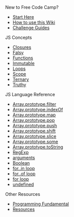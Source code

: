 New to Free Code Camp?
- [Start Here](https://github.com/FreeCodeCamp/FreeCodeCamp/wiki/Start-Here)
- [How to use this Wiki](https://github.com/FreeCodeCamp/freecodecamp/wiki/How-to-use-the-Free-Code-Camp-Wiki)
- [Challenge Guides](https://github.com/FreeCodeCamp/FreeCodeCamp/wiki/Map)

JS Concepts
- [Closures](https://github.com/freecodecamp/freecodecamp/wiki/js-closures)
- [Falsy](https://github.com/freecodecamp/freecodecamp/wiki/js-falsy)
- [Functions](https://github.com/freecodecamp/freecodecamp/wiki/js-functions)
- [Immutable](https://github.com/freecodecamp/freecodecamp/wiki/js-immutable)
- [Loops](https://github.com/freecodecamp/freecodecamp/wiki/js-loops)
- [Scope](https://github.com/freecodecamp/freecodecamp/wiki/js-scope)
- [Ternary](https://github.com/freecodecamp/freecodecamp/wiki/js-ternary)
- [Truthy](https://github.com/freecodecamp/freecodecamp/wiki/js-truthy)

JS Language Reference
- [Array.prototype.filter](https://github.com/freecodecamp/freecodecamp/wiki/js-array-prototype-filter)
- [Array.prototype.indexOf](https://github.com/freecodecamp/freecodecamp/wiki/js-array-prototype-indexof)
- [Array.prototype.map](https://github.com/freecodecamp/freecodecamp/wiki/js-array-prototype-map)
- [Array.prototype.pop](https://github.com/freecodecamp/freecodecamp/wiki/js-array-prototype-pop)
- [Array.prototype.push](https://github.com/freecodecamp/freecodecamp/wiki/js-array-prototype-push)
- [Array.prototype.shift](https://github.com/freecodecamp/freecodecamp/wiki/js-array-prototype-shift)
- [Array.prototype.slice](https://github.com/freecodecamp/freecodecamp/wiki/js-array-prototype-slice)
- [Array.prototype.some](https://github.com/freecodecamp/freecodecamp/wiki/js-array-prototype-some)
- [Array.prototype.toString](https://github.com/freecodecamp/freecodecamp/wiki/js-array-prototype-tostring)
- [RegExp](https://github.com/freecodecamp/freecodecamp/wiki/js-regex)
- [arguments](https://github.com/freecodecamp/freecodecamp/wiki/js-arguments)
- [Boolean](https://github.com/FreeCodeCamp/FreeCodeCamp/wiki/js-Boolean)
- [for..in loop](https://github.com/freecodecamp/freecodecamp/wiki/js-for-in)
- [for..of loop](https://github.com/freecodecamp/freecodecamp/wiki/js-for-of)
- [for loop](https://github.com/freecodecamp/freecodecamp/wiki/js-for)
- [undefined](https://github.com/freecodecamp/freecodecamp/wiki/js-undefined)

Other Resources
- [Programming Fundamental](https://github.com/freecodecamp/freecodecamp/wiki/programming-fundamental)
- [Resources](https://github.com/freecodecamp/freecodecamp/wiki/js-resources)
